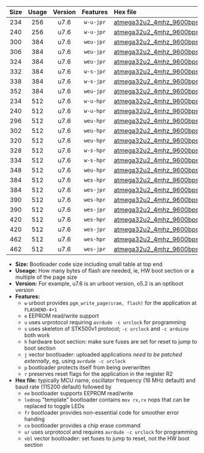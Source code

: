 |Size|Usage|Version|Features|Hex file|
|:-:|:-:|:-:|:-:|:--|
|234|256|u7.6|`w-u-jpr`|[atmega32u2_4mhz_9600bps_ur_vbl.hex](https://raw.githubusercontent.com/stefanrueger/urboot/main//atmega32u2_4mhz_9600bps_ur_vbl.hex)|
|240|256|u7.6|`w-u-jpr`|[atmega32u2_4mhz_9600bps_lednop_ur_vbl.hex](https://raw.githubusercontent.com/stefanrueger/urboot/main//atmega32u2_4mhz_9600bps_lednop_ur_vbl.hex)|
|300|384|u7.6|`weu-jpr`|[atmega32u2_4mhz_9600bps_ee_ur_vbl.hex](https://raw.githubusercontent.com/stefanrueger/urboot/main//atmega32u2_4mhz_9600bps_ee_ur_vbl.hex)|
|306|384|u7.6|`weu-jpr`|[atmega32u2_4mhz_9600bps_ee_lednop_ur_vbl.hex](https://raw.githubusercontent.com/stefanrueger/urboot/main//atmega32u2_4mhz_9600bps_ee_lednop_ur_vbl.hex)|
|324|384|u7.6|`weu-jpr`|[atmega32u2_4mhz_9600bps_ee_lednop_fr_ur_vbl.hex](https://raw.githubusercontent.com/stefanrueger/urboot/main//atmega32u2_4mhz_9600bps_ee_lednop_fr_ur_vbl.hex)|
|332|384|u7.6|`w-s-jpr`|[atmega32u2_4mhz_9600bps_vbl.hex](https://raw.githubusercontent.com/stefanrueger/urboot/main//atmega32u2_4mhz_9600bps_vbl.hex)|
|338|384|u7.6|`w-s-jpr`|[atmega32u2_4mhz_9600bps_lednop_vbl.hex](https://raw.githubusercontent.com/stefanrueger/urboot/main//atmega32u2_4mhz_9600bps_lednop_vbl.hex)|
|352|384|u7.6|`weu-jpr`|[atmega32u2_4mhz_9600bps_ee_lednop_fr_ce_ur_vbl.hex](https://raw.githubusercontent.com/stefanrueger/urboot/main//atmega32u2_4mhz_9600bps_ee_lednop_fr_ce_ur_vbl.hex)|
|234|512|u7.6|`w-u-hpr`|[atmega32u2_4mhz_9600bps_ur.hex](https://raw.githubusercontent.com/stefanrueger/urboot/main//atmega32u2_4mhz_9600bps_ur.hex)|
|240|512|u7.6|`w-u-hpr`|[atmega32u2_4mhz_9600bps_lednop_ur.hex](https://raw.githubusercontent.com/stefanrueger/urboot/main//atmega32u2_4mhz_9600bps_lednop_ur.hex)|
|296|512|u7.6|`weu-hpr`|[atmega32u2_4mhz_9600bps_ee_ur.hex](https://raw.githubusercontent.com/stefanrueger/urboot/main//atmega32u2_4mhz_9600bps_ee_ur.hex)|
|302|512|u7.6|`weu-hpr`|[atmega32u2_4mhz_9600bps_ee_lednop_ur.hex](https://raw.githubusercontent.com/stefanrueger/urboot/main//atmega32u2_4mhz_9600bps_ee_lednop_ur.hex)|
|320|512|u7.6|`weu-hpr`|[atmega32u2_4mhz_9600bps_ee_lednop_fr_ur.hex](https://raw.githubusercontent.com/stefanrueger/urboot/main//atmega32u2_4mhz_9600bps_ee_lednop_fr_ur.hex)|
|328|512|u7.6|`w-s-hpr`|[atmega32u2_4mhz_9600bps.hex](https://raw.githubusercontent.com/stefanrueger/urboot/main//atmega32u2_4mhz_9600bps.hex)|
|334|512|u7.6|`w-s-hpr`|[atmega32u2_4mhz_9600bps_lednop.hex](https://raw.githubusercontent.com/stefanrueger/urboot/main//atmega32u2_4mhz_9600bps_lednop.hex)|
|348|512|u7.6|`weu-hpr`|[atmega32u2_4mhz_9600bps_ee_lednop_fr_ce_ur.hex](https://raw.githubusercontent.com/stefanrueger/urboot/main//atmega32u2_4mhz_9600bps_ee_lednop_fr_ce_ur.hex)|
|384|512|u7.6|`wes-hpr`|[atmega32u2_4mhz_9600bps_ee.hex](https://raw.githubusercontent.com/stefanrueger/urboot/main//atmega32u2_4mhz_9600bps_ee.hex)|
|384|512|u7.6|`wes-jpr`|[atmega32u2_4mhz_9600bps_ee_vbl.hex](https://raw.githubusercontent.com/stefanrueger/urboot/main//atmega32u2_4mhz_9600bps_ee_vbl.hex)|
|390|512|u7.6|`wes-hpr`|[atmega32u2_4mhz_9600bps_ee_lednop.hex](https://raw.githubusercontent.com/stefanrueger/urboot/main//atmega32u2_4mhz_9600bps_ee_lednop.hex)|
|390|512|u7.6|`wes-jpr`|[atmega32u2_4mhz_9600bps_ee_lednop_vbl.hex](https://raw.githubusercontent.com/stefanrueger/urboot/main//atmega32u2_4mhz_9600bps_ee_lednop_vbl.hex)|
|420|512|u7.6|`wes-hpr`|[atmega32u2_4mhz_9600bps_ee_lednop_fr.hex](https://raw.githubusercontent.com/stefanrueger/urboot/main//atmega32u2_4mhz_9600bps_ee_lednop_fr.hex)|
|420|512|u7.6|`wes-jpr`|[atmega32u2_4mhz_9600bps_ee_lednop_fr_vbl.hex](https://raw.githubusercontent.com/stefanrueger/urboot/main//atmega32u2_4mhz_9600bps_ee_lednop_fr_vbl.hex)|
|462|512|u7.6|`wes-hpr`|[atmega32u2_4mhz_9600bps_ee_lednop_fr_ce.hex](https://raw.githubusercontent.com/stefanrueger/urboot/main//atmega32u2_4mhz_9600bps_ee_lednop_fr_ce.hex)|
|462|512|u7.6|`wes-jpr`|[atmega32u2_4mhz_9600bps_ee_lednop_fr_ce_vbl.hex](https://raw.githubusercontent.com/stefanrueger/urboot/main//atmega32u2_4mhz_9600bps_ee_lednop_fr_ce_vbl.hex)|

- **Size:** Bootloader code size including small table at top end
- **Useage:** How many bytes of flash are needed, ie, HW boot section or a multiple of the page size
- **Version:** For example, u7.6 is an urboot version, o5.2 is an optiboot version
- **Features:**
  + `w` urboot provides `pgm_write_page(sram, flash)` for the application at `FLASHEND-4+1`
  + `e` EEPROM read/write support
  + `u` uses urprotocol requiring `avrdude -c urclock` for programming
  + `s` uses skeleton of STK500v1 protocol; `-c urclock` and `-c arduino` both work
  + `h` hardware boot section: make sure fuses are set for reset to jump to boot section
  + `j` vector bootloader: uploaded applications *need to be patched externally*, eg, using `avrdude -c urclock`
  + `p` bootloader protects itself from being overwritten
  + `r` preserves reset flags for the application in the register R2
- **Hex file:** typically MCU name, oscillator frequency (16 MHz default) and baud rate (115200 default) followed by
  + `ee` bootloader supports EEPROM read/write
  + `lednop` "template" bootloader contains `mov rx,rx` nops that can be replaced to toggle LEDs
  + `fr` bootloader provides non-essential code for smoother error handing
  + `ce` bootloader provides a chip erase command
  + `ur` uses urprotocol and requires `avrdude -c urclock` for programming
  + `vbl` vector bootloader: set fuses to jump to reset, not the HW boot section
